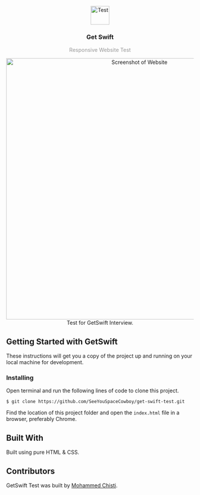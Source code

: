 <p align="center">
  <img
    src="https://user-images.githubusercontent.com/7621982/30223551-573c9a6a-9499-11e7-9010-4d84a88e587a.png"
    alt="Test"
    width="50" />
</p>
<h3 align="center">
  Get Swift
</h3>
<p align="center" style="color: #999;">Responsive Website Test</p>

<p align="center">
  <img
    src="https://user-images.githubusercontent.com/7621982/30250571-99ce22f0-961e-11e7-982b-d07a33980fa9.png"
    alt="Screenshot of Website"
    width="700" />
    </br>
    Test for GetSwift Interview.
</p>

## Getting Started with GetSwift
These instructions will get you a copy of the project up and running on your local machine for development.

### Installing

Open terminal and run the following lines of code to clone this project.

 ```shell
 $ git clone https://github.com/SeeYouSpaceCowboy/get-swift-test.git
 ```
Find the location of this project folder and open the `index.html` file in a browser, preferably Chrome.

## Built With
Built using pure HTML & CSS.

## Contributors
GetSwift Test was built by [Mohammed Chisti](http://mohammedchisti.com).
